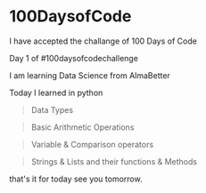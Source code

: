 # 100DaysofCode
I have accepted the challange of 100 Days of Code


Day 1 of #100daysofcodechallenge

I am learning Data Science from AlmaBetter

Today I learned in python

> Data Types

> Basic Arithmetic Operations 

> Variable & Comparison operators 

> Strings & Lists and their functions & Methods 

that's it for today see you tomorrow.
